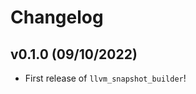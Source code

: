 # Changelog

<!--next-version-placeholder-->

## v0.1.0 (09/10/2022)

- First release of `llvm_snapshot_builder`!